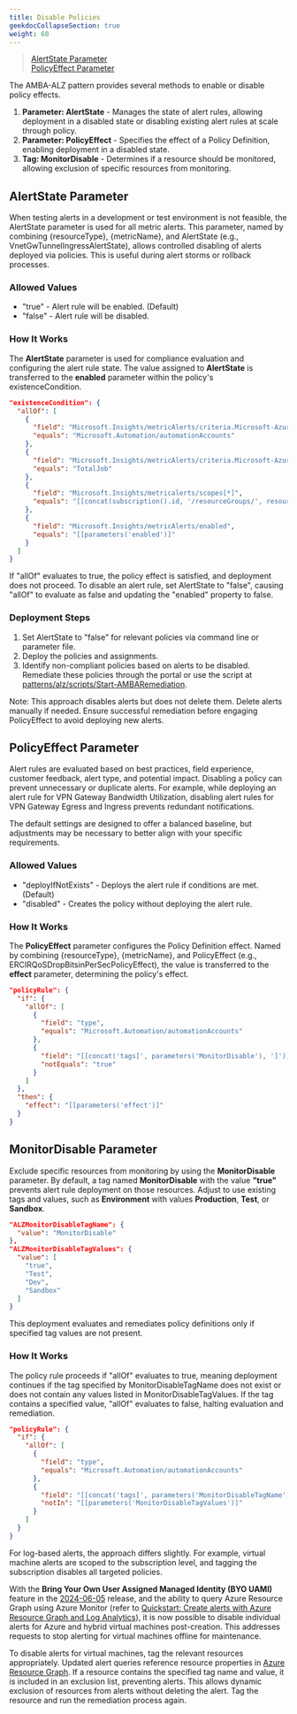 ```yaml
---
title: Disable Policies
geekdocCollapseSection: true
weight: 60
---
```

> [AlertState Parameter](../Disabling-Policies#alertstate-parameter) </br>
> [PolicyEffect Parameter](../Disabling-Policies#policyeffect-parameter) </br>

The AMBA-ALZ pattern provides several methods to enable or disable policy effects.

1. **Parameter: AlertState** - Manages the state of alert rules, allowing deployment in a disabled state or disabling existing alert rules at scale through policy.
2. **Parameter: PolicyEffect** - Specifies the effect of a Policy Definition, enabling deployment in a disabled state.
3. **Tag: MonitorDisable** - Determines if a resource should be monitored, allowing exclusion of specific resources from monitoring.

## AlertState Parameter

When testing alerts in a development or test environment is not feasible, the AlertState parameter is used for all metric alerts. This parameter, named by combining {resourceType}, {metricName}, and AlertState (e.g., VnetGwTunnelIngressAlertState), allows controlled disabling of alerts deployed via policies. This is useful during alert storms or rollback processes.

### Allowed Values

- "true" - Alert rule will be enabled. (Default)
- "false" - Alert rule will be disabled.

### How It Works

The **AlertState** parameter is used for compliance evaluation and configuring the alert rule state. The value assigned to **AlertState** is transferred to the **enabled** parameter within the policy's existenceCondition.

```json
"existenceCondition": {
  "allOf": [
    {
      "field": "Microsoft.Insights/metricAlerts/criteria.Microsoft-Azure-Monitor-SingleResourceMultipleMetricCriteria.allOf[*].metricNamespace",
      "equals": "Microsoft.Automation/automationAccounts"
    },
    {
      "field": "Microsoft.Insights/metricAlerts/criteria.Microsoft-Azure-Monitor-SingleResourceMultipleMetricCriteria.allOf[*].metricName",
      "equals": "TotalJob"
    },
    {
      "field": "Microsoft.Insights/metricalerts/scopes[*]",
      "equals": "[[concat(subscription().id, '/resourceGroups/', resourceGroup().name, '/providers/Microsoft.Automation/automationAccounts/', field('fullName'))]"
    },
    {
      "field": "Microsoft.Insights/metricAlerts/enabled",
      "equals": "[[parameters('enabled')]"
    }
  ]
}
```

If "allOf" evaluates to true, the policy effect is satisfied, and deployment does not proceed. To disable an alert rule, set AlertState to "false", causing "allOf" to evaluate as false and updating the "enabled" property to false.

### Deployment Steps

1. Set AlertState to "false" for relevant policies via command line or parameter file.
2. Deploy the policies and assignments.
3. Identify non-compliant policies based on alerts to be disabled. Remediate these policies through the portal or use the script at [patterns/alz/scripts/Start-AMBARemediation](https://github.com/Azure/azure-monitor-baseline-alerts/blob/main/patterns/alz/scripts/Start-AMBARemediation.ps1).

Note: This approach disables alerts but does not delete them. Delete alerts manually if needed. Ensure successful remediation before engaging PolicyEffect to avoid deploying new alerts.

## PolicyEffect Parameter

Alert rules are evaluated based on best practices, field experience, customer feedback, alert type, and potential impact. Disabling a policy can prevent unnecessary or duplicate alerts. For example, while deploying an alert rule for VPN Gateway Bandwidth Utilization, disabling alert rules for VPN Gateway Egress and Ingress prevents redundant notifications.

The default settings are designed to offer a balanced baseline, but adjustments may be necessary to better align with your specific requirements.

### Allowed Values

- "deployIfNotExists" - Deploys the alert rule if conditions are met. (Default)
- "disabled" - Creates the policy without deploying the alert rule.

### How It Works

The **PolicyEffect** parameter configures the Policy Definition effect. Named by combining {resourceType}, {metricName}, and PolicyEffect (e.g., ERCIRQoSDropBitsinPerSecPolicyEffect), the value is transferred to the **effect** parameter, determining the policy's effect.

```json
"policyRule": {
  "if": {
    "allOf": [
      {
        "field": "type",
        "equals": "Microsoft.Automation/automationAccounts"
      },
      {
        "field": "[[concat('tags[', parameters('MonitorDisable'), ']')]",
        "notEquals": "true"
      }
    ]
  },
  "then": {
    "effect": "[[parameters('effect')]"
  }
}
```

## MonitorDisable Parameter

Exclude specific resources from monitoring by using the **MonitorDisable** parameter. By default, a tag named **MonitorDisable** with the value **"true"** prevents alert rule deployment on those resources. Adjust to use existing tags and values, such as **Environment** with values **Production**, **Test**, or **Sandbox**.

```json
"ALZMonitorDisableTagName": {
  "value": "MonitorDisable"
},
"ALZMonitorDisableTagValues": {
  "value": [
    "true",
    "Test",
    "Dev",
    "Sandbox"
  ]
}
```

This deployment evaluates and remediates policy definitions only if specified tag values are not present.

### How It Works

The policy rule proceeds if "allOf" evaluates to true, meaning deployment continues if the tag specified by MonitorDisableTagName does not exist or does not contain any values listed in MonitorDisableTagValues. If the tag contains a specified value, "allOf" evaluates to false, halting evaluation and remediation.

```json
"policyRule": {
  "if": {
    "allOf": [
      {
        "field": "type",
        "equals": "Microsoft.Automation/automationAccounts"
      },
      {
        "field": "[[concat('tags[', parameters('MonitorDisableTagName'), ']')]",
        "notIn": "[[parameters('MonitorDisableTagValues')]"
      }
    ]
  }
}
```

For log-based alerts, the approach differs slightly. For example, virtual machine alerts are scoped to the subscription level, and tagging the subscription disables all targeted policies.

With the **Bring Your Own User Assigned Managed Identity (BYO UAMI)** feature in the [2024-06-05](../../Overview/Whats-New#2024-06-05) release, and the ability to query Azure Resource Graph using Azure Monitor (refer to [Quickstart: Create alerts with Azure Resource Graph and Log Analytics](https://learn.microsoft.com/en-us/azure/governance/resource-graph/alerts-query-quickstart?tabs=azure-resource-graph)), it is now possible to disable individual alerts for Azure and hybrid virtual machines post-creation. This addresses requests to stop alerting for virtual machines offline for maintenance.

To disable alerts for virtual machines, tag the relevant resources appropriately. Updated alert queries reference resource properties in [Azure Resource Graph](https://learn.microsoft.com/en-us/azure/governance/resource-graph/overview). If a resource contains the specified tag name and value, it is included in an exclusion list, preventing alerts. This allows dynamic exclusion of resources from alerts without deleting the alert. Tag the resource and run the remediation process again.
